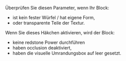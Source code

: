 Überprüfen Sie diesen Parameter, wenn Ihr Block:

* ist kein fester Würfel / hat eigene Form,
* oder transparente Teile der Textur.

Wenn Sie dieses Häkchen aktivieren, wird der Block:

* keine redstone Power durchführen
* haben occlusion deaktiviert,
* haben die visuelle Umrandungsbox auf leer gesetzt.